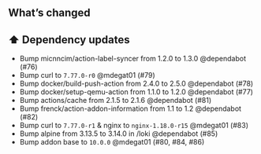 ## What’s changed
## ⬆️ Dependency updates

- Bump micnncim/action-label-syncer from 1.2.0 to 1.3.0 @dependabot (#76)
- Bump curl to `7.77.0-r0` @mdegat01 (#79)
- Bump docker/build-push-action from 2.4.0 to 2.5.0 @dependabot (#78)
- Bump docker/setup-qemu-action from 1.1.0 to 1.2.0 @dependabot (#77)
- Bump actions/cache from 2.1.5 to 2.1.6 @dependabot (#81)
- Bump frenck/action-addon-information from 1.1 to 1.2 @dependabot (#82)
- Bump curl to `7.77.0-r1` & nginx to `nginx-1.18.0-r15` @mdegat01 (#83)
- Bump alpine from 3.13.5 to 3.14.0 in /loki @dependabot (#85)
- Bump addon base to `10.0.0` @mdegat01 (#80, #84, #86)
